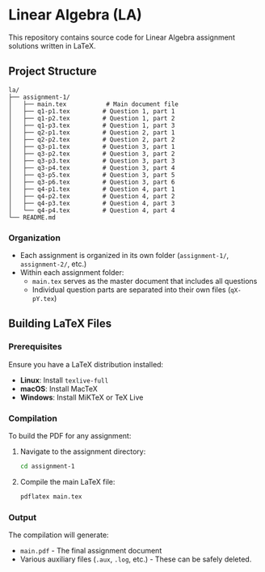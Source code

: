 # Linear Algebra (LA)

This repository contains source code for Linear Algebra assignment solutions written in LaTeX.

## Project Structure

```
la/
├── assignment-1/
│   ├── main.tex           # Main document file
│   ├── q1-p1.tex         # Question 1, part 1
│   ├── q1-p2.tex         # Question 1, part 2
│   ├── q1-p3.tex         # Question 1, part 3
│   ├── q2-p1.tex         # Question 2, part 1
│   ├── q2-p2.tex         # Question 2, part 2
│   ├── q3-p1.tex         # Question 3, part 1
│   ├── q3-p2.tex         # Question 3, part 2
│   ├── q3-p3.tex         # Question 3, part 3
│   ├── q3-p4.tex         # Question 3, part 4
│   ├── q3-p5.tex         # Question 3, part 5
│   ├── q3-p6.tex         # Question 3, part 6
│   ├── q4-p1.tex         # Question 4, part 1
│   ├── q4-p2.tex         # Question 4, part 2
│   ├── q4-p3.tex         # Question 4, part 3
│   └── q4-p4.tex         # Question 4, part 4
└── README.md
```

### Organization

- Each assignment is organized in its own folder (`assignment-1/`, `assignment-2/`, etc.)
- Within each assignment folder:
  - `main.tex` serves as the master document that includes all questions
  - Individual question parts are separated into their own files (`qX-pY.tex`)

## Building LaTeX Files

### Prerequisites

Ensure you have a LaTeX distribution installed:
- **Linux**: Install `texlive-full`
- **macOS**: Install MacTeX
- **Windows**: Install MiKTeX or TeX Live

### Compilation

To build the PDF for any assignment:

1. Navigate to the assignment directory:
   ```bash
   cd assignment-1
   ```

2. Compile the main LaTeX file:
   ```bash
   pdflatex main.tex
   ```

### Output

The compilation will generate:
- `main.pdf` - The final assignment document
- Various auxiliary files (`.aux`, `.log`, etc.) - These can be safely deleted.

